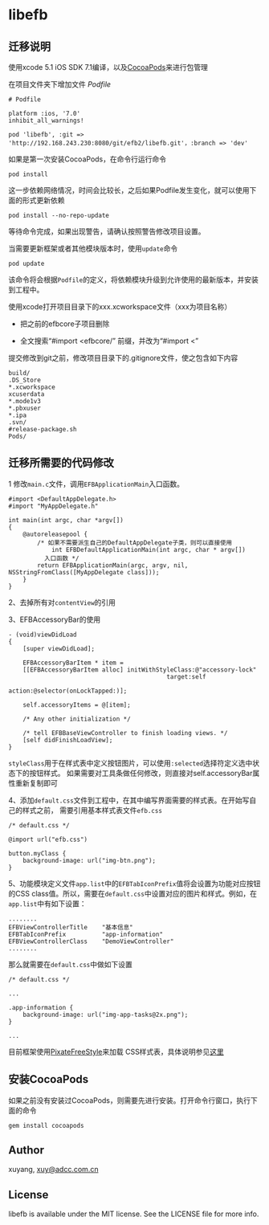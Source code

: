 # libefb

## 迁移说明

使用xcode 5.1 iOS SDK 7.1编译，以及[CocoaPods](http://cocoapods.org)来进行包管理

在项目文件夹下增加文件 _Podfile_

    # Podfile

    platform :ios, '7.0'
    inhibit_all_warnings!

    pod 'libefb', :git => 'http://192.168.243.230:8080/git/efb2/libefb.git'，:branch => 'dev'

如果是第一次安装CocoaPods，在命令行运行命令

    pod install

这一步依赖网络情况，时间会比较长，之后如果Podfile发生变化，就可以使用下面的形式更新依赖

    pod install --no-repo-update

等待命令完成，如果出现警告，请确认按照警告修改项目设置。

当需要更新框架或者其他模块版本时，使用`update`命令

    pod update

该命令将会根据`Podfile`的定义，将依赖模块升级到允许使用的最新版本，并安装到工程中。

使用xcode打开项目目录下的xxx.xcworkspace文件（xxx为项目名称）

* 把之前的efbcore子项目删除

* 全文搜索“#import <efbcore/” 前缀，并改为“#import <”

提交修改到git之前，修改项目目录下的.gitignore文件，使之包含如下内容

    build/
    .DS_Store
    *.xcworkspace
    xcuserdata
    *.mode1v3
    *.pbxuser
    *.ipa
    .svn/
    #release-package.sh
    Pods/

## 迁移所需要的代码修改

1 修改`main.c`文件，调用`EFBApplicationMain`入口函数。

    #import <DefaultAppDelegate.h>
    #import "MyAppDelegate.h"

    int main(int argc, char *argv[])
    {
        @autoreleasepool {
            /* 如果不需要派生自己的DefaultAppDelegate子类，则可以直接使用
                int EFBDefaultApplicationMain(int argc, char * argv[])
              入口函数 */
            return EFBApplicationMain(argc, argv, nil, NSStringFromClass([MyAppDelegate class]));
        }
    }

2、去掉所有对`contentView`的引用

3、EFBAccessoryBar的使用

    - (void)viewDidLoad
    {
        [super viewDidLoad];

        EFBAccessoryBarItem * item =
        [[EFBAccessoryBarItem alloc] initWithStyleClass:@"accessory-lock"
                                                target:self
                                                action:@selector(onLockTapped:)];

        self.accessoryItems = @[item];

        /* Any other initialization */

        /* tell EFBBaseViewController to finish loading views. */
        [self didFinishLoadView];
    }

`styleClass`用于在样式表中定义按钮图片，可以使用`:selected`选择符定义选中状态下的按钮样式。
如果需要对工具条做任何修改，则直接对self.accessoryBar属性重新复制即可

4、添加`default.css`文件到工程中，在其中编写界面需要的样式表。在开始写自己的样式之前，
需要引用基本样式表文件`efb.css`

    /* default.css */

    @import url("efb.css")

    button.myClass {
        background-image: url("img-btn.png");
    }

5、功能模块定义文件`app.list`中的`EFBTabIconPrefix`值将会设置为功能对应按钮的CSS class值。所以，需要在`default.css`中设置对应的图片和样式。例如，在`app.list`中有如下设置：

    ........
    EFBViewControllerTitle    "基本信息"
    EFBTabIconPrefix          "app-information"
    EFBViewControllerClass    "DemoViewController"
    ........

那么就需要在`default.css`中做如下设置

    /* default.css */

    ...

    .app-information {
        background-image: url("img-app-tasks@2x.png");
    }

    ...

目前框架使用[PixateFreeStyle](http://pixate.github.io/pixate-freestyle-ios/)来加载
CSS样式表，具体说明参见[这里](http://pixate.github.io/pixate-freestyle-ios/)

## 安装CocoaPods

如果之前没有安装过CocoaPods，则需要先进行安装。打开命令行窗口，执行下面的命令

    gem install cocoapods


## Author

xuyang, xuy@adcc.com.cn

## License

libefb is available under the MIT license. See the LICENSE file for more info.
